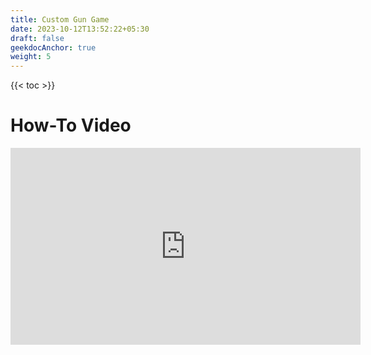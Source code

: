 ```yaml
---
title: Custom Gun Game
date: 2023-10-12T13:52:22+05:30
draft: false
geekdocAnchor: true
weight: 5
---
```


{{< toc >}}

# How-To Video

<iframe width="560" height="315" src="https://www.youtube.com/embed/xAo2AJ1NA44?si=HzXCa982j6BIJX7F" title="YouTube video player" frameborder="0" allow="accelerometer; autoplay; clipboard-write; encrypted-media; gyroscope; picture-in-picture; web-share" allowfullscreen></iframe>
